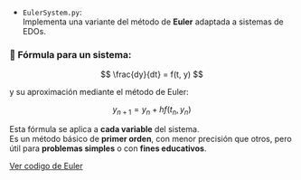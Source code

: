 - `EulerSystem.py`:  
  Implementa una variante del método de **Euler** adaptada a sistemas de EDOs.

### 📐 Fórmula para un sistema:

$$
\frac{dy}{dt} = f(t, y)
$$

y su aproximación mediante el método de Euler:

$$
y_{n+1} = y_n + h f(t_n, y_n)
$$

Esta fórmula se aplica a **cada variable** del sistema.  
Es un método básico de **primer orden**, con menor precisión que otros, pero útil para **problemas simples** o con **fines educativos**.

[Ver codigo de Euler](/T6_EcuacionesDiferenciales/Metodos_Sistemas_Ecuaciones/EulerSystem.py)



